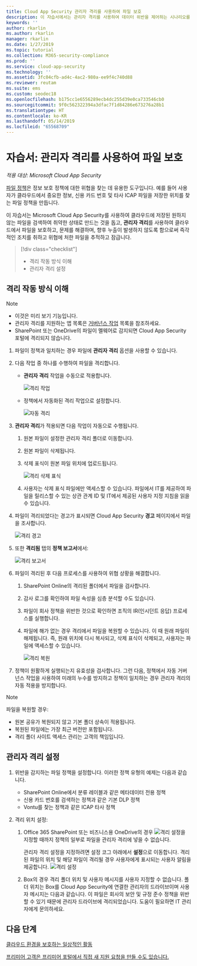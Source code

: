 ```yaml
---
title: Cloud App Security 관리자 격리를 사용하여 파일 보호
description: 이 자습서에서는 관리자 격리를 사용하여 데이터 위반을 제어하는 시나리오를 설명합니다.
keywords: ''
author: rkarlin
ms.author: rkarlin
manager: rkarlin
ms.date: 1/27/2019
ms.topic: tutorial
ms.collection: M365-security-compliance
ms.prod: ''
ms.service: cloud-app-security
ms.technology: ''
ms.assetid: 3fc04cfb-ad4c-4ac2-980a-ee9f4c740d88
ms.reviewer: reutam
ms.suite: ems
ms.custom: seodec18
ms.openlocfilehash: b175cc1e6556289ecb4dc255d39e0ca733546cb0
ms.sourcegitcommit: 9f0c562322394a3dfac7f1d84286e673276a28b1
ms.translationtype: HT
ms.contentlocale: ko-KR
ms.lasthandoff: 05/14/2019
ms.locfileid: "65568709"
---
```

# <a name="tutorial-protect-files-with-admin-quarantine"></a>자습서: 관리자 격리를 사용하여 파일 보호

*적용 대상: Microsoft Cloud App Security*

[파일 정책](data-protection-policies.md)은 정보 보호 정책에 대한 위협을 찾는 데 유용한 도구입니다. 예를 들어 사용자가 클라우드에서 중요한 정보, 신용 카드 번호 및 타사 ICAP 파일을 저장한 위치를 찾는 파일 정책을 만듭니다. 

이 자습서는 Microsoft Cloud App Security를 사용하여 클라우드에 저장된 원하지 않는 파일을 검색하여 취약한 상태로 만드는 것을 돕고, **관리자 격리**를 사용하여 클라우드에서 파일을 보호하고, 문제를 해결하며, 향후 누출이 발생하지 않도록 함으로써 즉각적인 조치를 취하고 위협에 처한 파일을 추적하고 잠급니다.



> [!div class="checklist"]
> * 격리 작동 방식 이해 
> * 관리자 격리 설정


## <a name="understand-how-quarantine-works"></a>격리 작동 방식 이해 

>[!NOTE] 
> - 이것은 미리 보기 기능입니다.
> - 관리자 격리를 지원하는 앱 목록은 [거버넌스 작업](governance-actions.md) 목록을 참조하세요.
> - SharePoint 또는 OneDrive의 파일이 멜웨어로 감지되면 Cloud App Security 포털에 격리되지 않습니다. 

1. 파일이 정책과 일치하는 경우 파일에 **관리자 격리** 옵션을 사용할 수 있습니다.

2. 다음 작업 중 하나를 수행하여 파일을 격리합니다.
   - **관리자 격리** 작업을 수동으로 적용합니다.
     
     ![격리 작업](./media/quarantine-action.png)

   - 정책에서 자동화된 격리 작업으로 설정합니다. 

     ![자동 격리](./media/quarantine-automated.png)

3. **관리자 격리**가 적용되면 다음 작업이 자동으로 수행됩니다.

   1. 원본 파일이 설정한 관리자 격리 폴더로 이동합니다.
   2. 원본 파일이 삭제됩니다.
   3. 삭제 표식이 원본 파일 위치에 업로드됩니다.
      
      ![격리 삭제 표식](./media/quarantine-tombstone.png)
      
   4. 사용자는 삭제 표식 파일에만 액세스할 수 있습니다. 파일에서 IT를 제공하여 파일을 릴리스할 수 있는 상관 관계 ID 및 IT에서 제공된 사용자 지정 지침을 읽을 수 있습니다.

4. 파일이 격리되었다는 경고가 표시되면 Cloud App Security **경고** 페이지에서 파일을 조사합니다.
   
   ![격리 경고](./media/quarantine-alerts.png)
   
5. 또한 **격리됨** 탭의 **정책 보고서**에서:
   
   ![격리 보고서](./media/quarantine-report.png)
    
6. 파일이 격리된 후 다음 프로세스를 사용하여 위협 상황을 해결합니다.
    
    1. SharePoint Online의 격리된 폴더에서 파일을 검사합니다.
    2. 감사 로그를 확인하여 파일 속성을 심층 분석할 수도 있습니다.
    3. 파일이 회사 정책을 위반한 것으로 확인하면 조직의 IR(인시던트 응답) 프로세스를 실행합니다.
    4. 파일에 해가 없는 경우 격리에서 파일을 복원할 수 있습니다. 이 때 원래 파일이 해제됩니다. 즉, 원래 위치에 다시 복사되고, 삭제 표식이 삭제되고, 사용자는 파일에 액세스할 수 있습니다.
       
       ![격리 복원](./media/quarantine-restore.png)
       
7. 정책이 원활하게 실행되는지 유효성을 검사합니다. 그런 다음, 정책에서 자동 거버넌스 작업을 사용하여 미래의 누수를 방지하고 정책이 일치하는 경우 관리자 격리의 자동 적용을 방지합니다.

> [!NOTE]
> 파일을 복원할 경우:
> - 원본 공유가 복원되지 않고 기본 폴더 상속이 적용됩니다.
> - 복원된 파일에는 가장 최근 버전만 포함됩니다.
> - 격리 폴더 사이트 액세스 관리는 고객의 책임입니다.


## <a name="set-up-admin-quarantine"></a>관리자 격리 설정

1. 위반을 감지하는 파일 정책을 설정합니다. 이러한 정책 유형의 예제는 다음과 같습니다.

    - SharePoint Online에서 분류 레이블과 같은 메타데이터 전용 정책
    - 신용 카드 번호를 검색하는 정책과 같은 기본 DLP 정책 
    - Vontu를 찾는 정책과 같은 ICAP 타사 정책

2. 격리 위치 설정:
   1. Office 365 SharePoint 또는 비즈니스용 OneDrive의 경우 ![격리 설정](./media/quarantine-warning.png)을 지정할 때까지 정책의 일부로 파일을 관리자 격리에 넣을 수 없습니다.

      관리자 격리 설정을 지정하려면 설정 코그 아래에서 **설정**으로 이동합니다. 격리된 파일의 위치 및 해당 파일이 격리될 경우 사용자에게 표시되는 사용자 알림을 제공합니다. 
      ![격리 설정](./media/quarantine-settings.png)

   2. Box의 경우 격리 폴더 위치 및 사용자 메시지를 사용자 지정할 수 없습니다. 폴더 위치는 Box를 Cloud App Security에 연결한 관리자의 드라이브이며 사용자 메시지는 다음과 같습니다. 이 파일은 회사의 보안 및 규정 준수 정책을 위반할 수 있기 때문에 관리자 드라이브에 격리되었습니다. 도움이 필요하면 IT 관리자에게 문의하세요.



## <a name="next-steps"></a>다음 단계 
[클라우드 환경을 보호하는 일상적인 활동](daily-activities-to-protect-your-cloud-environment.md)   

[프리미어 고객은 프리미어 포털에서 직접 새 지원 요청을 만들 수도 있습니다.](https://premier.microsoft.com/)  
